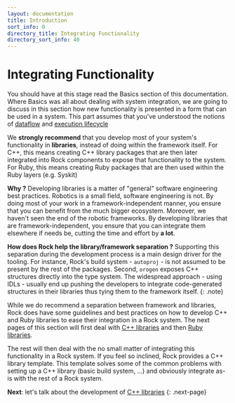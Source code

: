 ```yaml
---
layout: documentation
title: Introduction
sort_info: 0
directory_title: Integrating Functionality
directory_sort_info: 40
---
```


# Integrating Functionality

You should have at this stage read the Basics section of this documentation.
Where Basics was all about dealing with system integration, we are going to
discuss in this section how new functionality is presented in a form that
can be used in a system.
This part assumes that you've understood the notions of
[dataflow](../basics/composition.html) and [execution
lifecycle](../runtime_overview/event_loop.html)

We **strongly recommend** that you develop most of your system's functionality
in **libraries**, instead of doing within the framework itself. For C++, this
means creating C++ library packages that are then later integrated into Rock
components to expose that functionality to the system. For Ruby, this means
creating Ruby packages that are then used within the Ruby layers (e.g. Syskit)

**Why ?** Developing libraries is a matter of "general" software engineering
best practices. Robotics is a small field, software engineering is not. By
doing most of your work in a framework-independent manner, you ensure that you
can benefit from the much bigger ecosystem. Moreover, we haven't seen the end
of the robotic frameworks. By developing libraries that are
framework-independent, you ensure that you can integrate them elsewhere if needs
be, cutting the time and effort by **a lot**.

**How does Rock help the library/framework separation ?** Supporting this
separation during the development process is a main design driver for the
tooling. For instance, Rock's build system - `autoproj` - is not assumed to be
present by the rest of the packages. Second, `orogen` exposes C++ structures
directly into the type system. The widespread approach - using IDLs - usually
end up pushing the developers to integrate code-generated structures in their
libraries thus tying them to the framework itself.
{: .note}

While we do recommend a separation between framework and libraries, Rock does
have some guidelines and best practices on how to develop C++ and Ruby
libraries to ease their integration in a Rock system. The next pages of this
section will first deal with [C++ libraries](cpp_libraries.html) and then [Ruby
libraries](ruby_libraries.html).

The rest will then deal with the no small matter of integrating this
functionality in a Rock system.
If you feel so inclined, Rock provides a C++ library template. This template
solves some of the common problems with setting up a C++ library (basic build
system, ...) and obviously integrate as-is with the rest of a Rock system.

**Next**: let's talk about the development of [C++ libraries](cpp_libraries.html)
{: .next-page}

